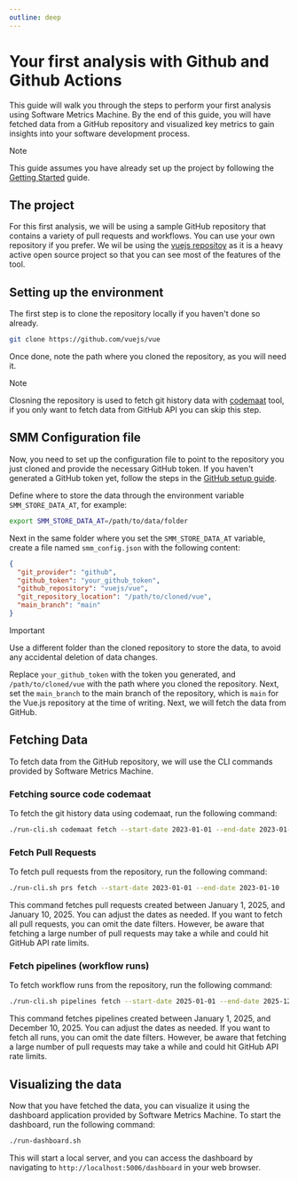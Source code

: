 ```yaml
---
outline: deep
---
```


# Your first analysis with Github and Github Actions

This guide will walk you through the steps to perform your first analysis using Software Metrics Machine. By the end of
this guide, you will have fetched data from a GitHub repository and visualized key metrics to gain insights into your
software development process.

> [!NOTE]
> This guide assumes you have already set up the project by following the [Getting Started](./getting-started.md) guide.

## The project

For this first analysis, we will be using a sample GitHub repository that contains a variety of pull requests and
workflows. You can use your own repository if you prefer. We wil be using the [vuejs repositoy](https://github.com/vuejs/vue)
as it is a heavy active open source project so that you can see most of the features of the tool.

## Setting up the environment

The first step is to clone the repository locally if you haven't done so already.

```bash
git clone https://github.com/vuejs/vue
```

Once done, note the path where you cloned the repository, as you will need it.

> [!NOTE]
> Closning the repository is used to fetch git history data with [codemaat](codemaat.md) tool, if you only want to fetch
> data from GitHub API you can skip this step.

## SMM Configuration file

Now, you need to set up the configuration file to point to the repository you just cloned and provide the necessary
GitHub token. If you haven't generated a GitHub token yet, follow the steps in the [GitHub setup guide](./github.md).

Define where to store the data through the environment variable `SMM_STORE_DATA_AT`, for example:

```bash
export SMM_STORE_DATA_AT=/path/to/data/folder
```

Next in the same folder where you set the `SMM_STORE_DATA_AT` variable, create a file named `smm_config.json` with the
following content:

```json
{
  "git_provider": "github",
  "github_token": "your_github_token",
  "github_repository": "vuejs/vue",
  "git_repository_location": "/path/to/cloned/vue",
  "main_branch": "main"
}
```

> [!IMPORTANT]
> Use a different folder than the cloned repository to store the data, to avoid any accidental deletion of data changes.

Replace `your_github_token` with the token you generated, and `/path/to/cloned/vue` with the path where you cloned the
repository. Next, set the `main_branch` to the main branch of the repository, which is `main` for the Vue.js repository
at the time of writing. Next, we will fetch the data from GitHub.

## Fetching Data

To fetch data from the GitHub repository, we will use the CLI commands provided by Software Metrics Machine.

### Fetching source code codemaat

To fetch the git history data using codemaat, run the following command:

```bash
./run-cli.sh codemaat fetch --start-date 2023-01-01 --end-date 2023-01-10
```

### Fetch Pull Requests

To fetch pull requests from the repository, run the following command:

```bash
./run-cli.sh prs fetch --start-date 2023-01-01 --end-date 2023-01-10
```

This command fetches pull requests created between January 1, 2025, and January 10, 2025. You can adjust the dates as
needed. If you want to fetch all pull requests, you can omit the date filters. However, be aware that fetching a large number of
pull requests may take a while and could hit GitHub API rate limits.

### Fetch pipelines (workflow runs)

To fetch workflow runs from the repository, run the following command:

```bash
./run-cli.sh pipelines fetch --start-date 2025-01-01 --end-date 2025-12-10
```

This command fetches pipelines created between January 1, 2025, and December 10, 2025. You can adjust the dates as
needed. If you want to fetch all runs, you can omit the date filters. However, be aware that fetching a large number of
pull requests may take a while and could hit GitHub API rate limits.

## Visualizing the data

Now that you have fetched the data, you can visualize it using the dashboard application provided by Software Metrics
Machine. To start the dashboard, run the following command:

```bash
./run-dashboard.sh
```

This will start a local server, and you can access the dashboard by navigating to `http://localhost:5006/dashboard` in your web
browser.
